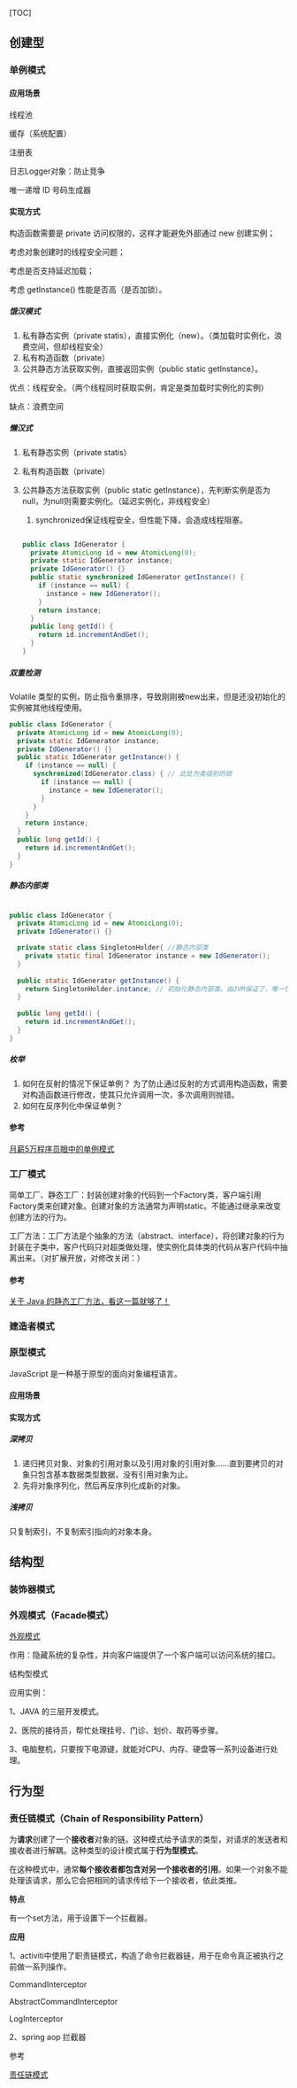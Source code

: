 [TOC]



## 创建型

### 单例模式

#### 应用场景

线程池

缓存（系统配置）

注册表

日志Logger对象：防止竞争

唯一递增 ID 号码生成器



#### 实现方式

构造函数需要是 private 访问权限的，这样才能避免外部通过 new 创建实例；

考虑对象创建时的线程安全问题；

考虑是否支持延迟加载；

考虑 getInstance() 性能是否高（是否加锁）。

##### 饿汉模式

1. 私有静态实例（private statis），直接实例化（new）。（类加载时实例化，浪费空间，但却线程安全）
2. 私有构造函数（private）
3. 公共静态方法获取实例，直接返回实例（public static getInstance）。

优点：线程安全。（两个线程同时获取实例，肯定是类加载时实例化的实例）

缺点：浪费空间

##### 懒汉式

1. 私有静态实例（private statis）

2. 私有构造函数（private）

3. 公共静态方法获取实例（public static getInstance），先判断实例是否为null，为null则需要实例化。（延迟实例化，非线程安全）
   
   1. synchronized保证线程安全，但性能下降，会造成线程阻塞。
   
   ```java
   
   public class IdGenerator { 
     private AtomicLong id = new AtomicLong(0);
     private static IdGenerator instance;
     private IdGenerator() {}
     public static synchronized IdGenerator getInstance() {
       if (instance == null) {
         instance = new IdGenerator();
       }
       return instance;
     }
     public long getId() { 
       return id.incrementAndGet();
     }
   }
   ```
   
   

##### 双重检测

Volatile 类型的实例，防止指令重排序，导致刚刚被new出来，但是还没初始化的实例被其他线程使用。

```java
public class IdGenerator { 
  private AtomicLong id = new AtomicLong(0);
  private static IdGenerator instance;
  private IdGenerator() {}
  public static IdGenerator getInstance() {
    if (instance == null) {
      synchronized(IdGenerator.class) { // 此处为类级别的锁
        if (instance == null) {
          instance = new IdGenerator();
        }
      }
    }
    return instance;
  }
  public long getId() { 
    return id.incrementAndGet();
  }
}
```



##### 静态内部类

```java

public class IdGenerator { 
  private AtomicLong id = new AtomicLong(0);
  private IdGenerator() {}

  private static class SingletonHolder{ //静态内部类
    private static final IdGenerator instance = new IdGenerator();
  }
  
  public static IdGenerator getInstance() {
    return SingletonHolder.instance; // 初始化静态内部类。由JVM保证了，唯一性/线程安全/延迟加载。
  }
 
  public long getId() { 
    return id.incrementAndGet();
  }
}
```

##### 枚举



1. 如何在反射的情况下保证单例？ 为了防止通过反射的方式调用构造函数，需要对构造函数进行修改，使其只允许调用一次，多次调用则抛错。
2. 如何在反序列化中保证单例？

#### 参考

[月薪5万程序员眼中的单例模式](https://mp.weixin.qq.com/s/WRYj-pIgQ85VVXmGcFmaLA)







### 工厂模式

简单工厂、静态工厂：封装创建对象的代码到一个Factory类，客户端引用Factory类来创建对象。创建对象的方法通常为声明static。不能通过继承来改变创建方法的行为。

工厂方法：工厂方法是个抽象的方法（abstract、interface），将创建对象的行为封装在子类中，客户代码只对超类做处理，使实例化具体类的代码从客户代码中抽离出来。（对扩展开放，对修改关闭：）



#### 参考

[关于 Java 的静态工厂方法，看这一篇就够了！](https://www.jianshu.com/p/ceb5ec8f1174)

### 建造者模式



### 原型模式

JavaScript 是一种基于原型的面向对象编程语言。

#### 应用场景



#### 实现方式

##### 深拷贝

1. 递归拷贝对象、对象的引用对象以及引用对象的引用对象……直到要拷贝的对象只包含基本数据类型数据，没有引用对象为止。
2. 先将对象序列化，然后再反序列化成新的对象。

##### 浅拷贝

只复制索引，不复制索引指向的对象本身。



## 结构型

### 装饰器模式



### 外观模式（Facade模式）

[外观模式](http://www.runoob.com/design-pattern/facade-pattern.html)

作用：隐藏系统的复杂性，并向客户端提供了一个客户端可以访问系统的接口。

结构型模式

应用实例：

1、JAVA 的三层开发模式。

2、医院的接待员，帮忙处理挂号、门诊、划价、取药等步骤。

3、电脑整机，只要按下电源键，就能对CPU、内存、硬盘等一系列设备进行处理。

## 行为型

### 责任链模式（Chain of Responsibility Pattern）


 为**请求**创建了一个**接收者**对象的链。这种模式给予请求的类型，对请求的发送者和接收者进行解耦。这种类型的设计模式属于**行为型模式**。

在这种模式中，通常**每个接收者都包含对另一个接收者的引用**。如果一个对象不能处理该请求，那么它会把相同的请求传给下一个接收者，依此类推。

**特点**

有一个set方法，用于设置下一个拦截器。

**应用**

1、activiti中使用了职责链模式，构造了命令拦截器链，用于在命令真正被执行之前做一系列操作。

CommandInterceptor

AbstractCommandInterceptor

LogInterceptor

2、spring aop 拦截器

参考

[责任链模式](http://www.runoob.com/design-pattern/chain-of-responsibility-pattern.html)